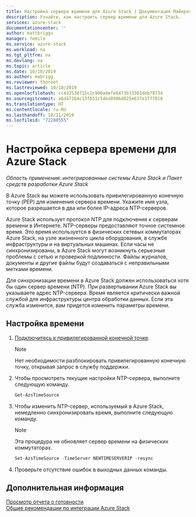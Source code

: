```yaml
---
title: Настройка сервера времени для Azure Stack | Документация Майкрософт
description: Узнайте, как настроить сервер времени для Azure Stack.
services: azure-stack
documentationcenter: ''
author: mattbriggs
manager: femila
ms.service: azure-stack
ms.workload: na
ms.tgt_pltfrm: na
ms.devlang: na
ms.topic: article
ms.date: 10/10/2019
ms.author: mabrigg
ms.reviewer: thoroet
ms.lastreviewed: 10/10/2019
ms.openlocfilehash: cc432538715c1c990a9efe6473b33303deb78734
ms.sourcegitcommit: a6d47164c13f651c54ea0986d825e637e1f77018
ms.translationtype: HT
ms.contentlocale: ru-RU
ms.lasthandoff: 10/11/2019
ms.locfileid: "72280555"
---
```

# <a name="configure-the-time-server-for-azure-stack"></a>Настройка сервера времени для Azure Stack

*Область применения: интегрированные системы Azure Stack и Пакет средств разработки Azure Stack*  

В Azure Stack вы можете использовать привилегированную конечную точку (PEP) для изменения сервера времени. Укажите имя узла, которое разрешается в два или более IP-адреса NTP-серверов.

Azure Stack использует протокол NTP для подключения к серверам времени в Интернете. NTP-серверы предоставляют точное системное время. Это время используется в физических сетевых коммутаторах Azure Stack, на узле жизненного цикла оборудования, в службе инфраструктуры и на виртуальных машинах. Если часы не синхронизированы, в Azure Stack могут возникнуть серьезные проблемы с сетью и проверкой подлинности. Файлы журналов, документы и другие файлы будут создаваться с неправильными метками времени.

Для синхронизации времени в Azure Stack должен использоваться хотя бы один сервер времени (NTP). При развертывании Azure Stack вы указываете адрес NTP-сервера. Время является критически важной службой для инфраструктуры центра обработки данных. Если эта служба изменится, вам придется изменить параметры времени.

## <a name="configure-time"></a>Настройка времени

1. [Подключитесь к привилегированной конечной точке](azure-stack-privileged-endpoint.md). 
    > [!Note]  
    > Нет необходимости разблокировать привилегированную конечную точку, открывая запрос в службу поддержки.

2. Чтобы просмотреть текущие настройки NTP-сервера, выполните следующую команду.

    ```PowerShell
    Get-AzsTimeSource
    ```

3. Чтобы изменить NTP-сервер, используемый в Azure Stack, немедленно синхронизировать время, выполните следующую команду.

    > [!Note]  
    > Эта процедура не обновляет сервер времени на физических коммутаторах.

    ```PowerShell
    Set-AzsTimeSource -TimeServer NEWTIMESERVERIP -resync
    ```

4. Проверьте отсутствие ошибок в выходных данных команды.


## <a name="next-steps"></a>Дополнительная информация

[Просмотр отчета о готовности](azure-stack-validation-report.md)  
[Общие рекомендации по интеграции Azure Stack](azure-stack-datacenter-integration.md)  
